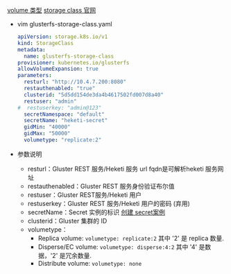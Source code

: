 [volume 类型](https://v1-18.docs.kubernetes.io/zh/docs/concepts/storage/volumes/)
[storage class 官网](https://v1-18.docs.kubernetes.io/zh/docs/concepts/storage/storage-classes/#glusterfs)
- vim glusterfs-storage-class.yaml
    ``` yaml
    apiVersion: storage.k8s.io/v1
    kind: StorageClass
    metadata:
      name: glusterfs-storage-class
    provisioner: kubernetes.io/glusterfs
    allowVolumeExpansion: true
    parameters:
      resturl: "http://10.4.7.200:8080"
      restauthenabled: "true"
      clusterid: "5d5dd154de3da4b4617502fd007d8a40"
      restuser: "admin"
    #  restuserkey: "admin@123"
      secretNamespace: "default"
      secretName: "heketi-secret"
      gidMin: "40000"
      gidMax: "50000"
      volumetype: "replicate:2"
    ```
    
- 参数说明
  - resturl：Gluster REST 服务/Heketi 服务 url  fqdn是可解析heketi 服务网址
  - restauthenabled：Gluster REST 服务身份验证布尔值
  - restuser：Gluster REST服务/Heketi 用户
  - restuserkey：Gluster REST 服务/Heketi 用户的密码 (弃用)
  - secretName：Secret 实例的标识 [创建 secret案例](https://github.com/kubernetes/examples/blob/master/staging/persistent-volume-provisioning/glusterfs/glusterfs-secret.yaml)
  - clusterid：Gluster 集群的 ID
  - volumetype：
    - Replica volume: `volumetype: replicate:2` 其中 '2' 是 replica 数量.
    - Disperse/EC volume: `volumetype: disperse:4:2` 其中 '4' 是数据，'2' 是冗余数量.
    - Distribute volume: `volumetype: none`
